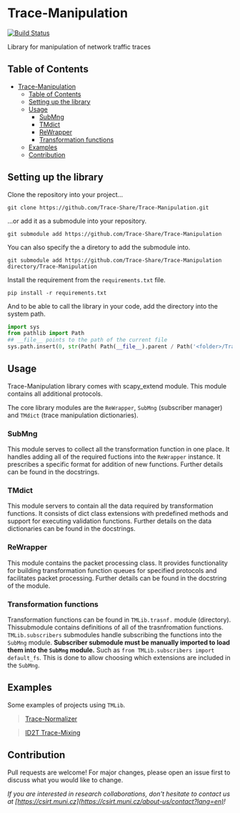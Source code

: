 # Trace-Manipulation
[![Build Status](https://travis-ci.org/Trace-Share/Trace-Manipulation.svg?branch=master)](https://travis-ci.org/Trace-Share/Trace-Manipulation)

Library for manipulation of network traffic traces

## Table of Contents

- [Trace-Manipulation](#trace-manipulation)
  - [Table of Contents](#table-of-contents)
  - [Setting up the library](#setting-up-the-library)
  - [Usage](#usage)
    - [SubMng](#submng)
    - [TMdict](#tmdict)
    - [ReWrapper](#rewrapper)
    - [Transformation functions](#transformation-functions)
  - [Examples](#examples)
  - [Contribution](#contribution)

## Setting up the library

Clone the repository into your project...

`git clone https://github.com/Trace-Share/Trace-Manipulation.git`

...or add it as a submodule into your repository.

`git submodule add https://github.com/Trace-Share/Trace-Manipulation`

You can also specify the a diretory to add the submodule into.

`git submodule add https://github.com/Trace-Share/Trace-Manipulation directory/Trace-Manipulation`

Install the requirement from the `requirements.txt` file.

`pip install -r requirements.txt`

And to be able to call the library in your code, add the directory into the system path.

```python
import sys
from pathlib import Path
## __file__ points to the path of the current file
sys.path.insert(0, str(Path( Path(__file__).parent / Path('<folder>/Trace-Manipulation') ).resolve()) )
```

## Usage

Trace-Manipulation library comes with scapy_extend module. This module contains all additional protocols.

The core library modules are the `ReWrapper`, `SubMng` (subscriber manager) and `TMdict` (trace manipulation dictionaries).

### SubMng

This module serves to collect all the transformation function in one place. It handles adding all of the required fuctions into the `ReWrapper` instance. It prescribes a specific format for addition of new functions. Further details can be found in the docstrings.

### TMdict

This module servers to contain all the data required by transformation functions. It consists of dict class extensions with predefined methods and support for executing validation functions. Further details on the data dictionaries can be found in the docstrings.

### ReWrapper

This module contains the packet processing class. It provides functionality for building transformation function queues for specified protocols and facilitates packet processing. Further details can be found in the docstring of the module.

### Transformation functions

Transformation functions can be found in `TMLib.trasnf.` module (directory). Thissubmodule contains definitions of all of the trasnfromation functions. `TMLib.subscribers` submodules handle subscribing the functions into the `SubMng` module. **Subscriber submodule must be manually imported to load them into the `SubMng` module.** Such as `from TMLib.subscribers import default_fs`. This is done to allow choosing which extensions are included in the `SubMng`.

## Examples

Some examples of projects using `TMLib`.

> [Trace-Normalizer](https://github.com/Trace-Share/Trace-Normalizer)

> [ID2T Trace-Mixing](https://github.com/Trace-Share/ID2T/tree/dev-restructure)

## Contribution

Pull requests are welcome! For major changes, please open an issue first to discuss what you would like to change.

*If you are interested in research collaborations, don't hesitate to contact us at  [https://csirt.muni.cz](https://csirt.muni.cz/about-us/contact?lang=en)!*
